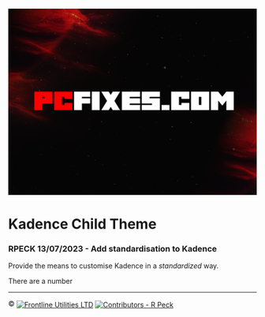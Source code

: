 ![PCFixes.com Kadence Child Theme](screenshot.png)

# Kadence Child Theme
### RPECK 13/07/2023 - Add standardisation to Kadence

Provide the means to customise Kadence in a *standardized* way.

There are a number


---

:copyright: <a href="http://www.frontlineutilities.co.uk" align="absmiddle"><img src="https://i.imgur.com/xwejn02.jpg" height="22" align="absmiddle" title="Frontline Utilities LTD"  /></a> <a href="http://github.com/richpeck" align="absmiddle" ><img src="https://avatars0.githubusercontent.com/u/1104431" height="22" align="absmiddle" title="Contributors - R Peck" /></a>